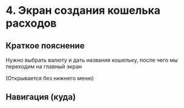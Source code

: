 # 4. Экран создания кошелька расходов

## Краткое пояснение

Нужно выбрать валюту и дать названия кошельку, после чего мы переходим на главный экран

(Открывается без нижнего меню)

## Навигация (куда)
